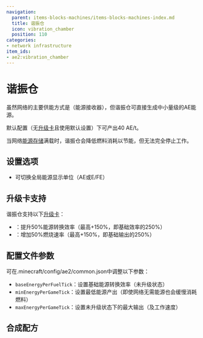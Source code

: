 ```yaml
---
navigation:
  parent: items-blocks-machines/items-blocks-machines-index.md
  title: 谐振仓
  icon: vibration_chamber
  position: 110
categories:
- network infrastructure
item_ids:
- ae2:vibration_chamber
---
```


# 谐振仓

<BlockImage id="vibration_chamber" p:active="true" scale="8" />

虽然网络的主要供能方式是<ItemLink id="energy_acceptor" />（能源接收器），但谐振仓可直接生成中小量级的AE能源。

默认配置（无[升级卡](upgrade_cards.md)且使用默认设置）下可产出40 AE/t。

当网络[能源存储](../ae2-mechanics/energy.md)满载时，谐振仓会降低燃料消耗以节能，但无法完全停止工作。

## 设置选项

* 可切换全局能源显示单位（AE或E/FE）

## 升级卡支持

谐振仓支持以下[升级卡](upgrade_cards.md)：

* <ItemLink id="energy_card" />：提升50%能源转换效率（最高+150%，即基础效率的250%）
* <ItemLink id="speed_card" />：增加50%燃烧速率（最高+150%，即基础输出的250%）

## 配置文件参数

可在.minecraft/config/ae2/common.json中调整以下参数：

* `baseEnergyPerFuelTick`：设置基础能源转换效率（未升级状态）
* `minEnergyPerGameTick`：设置最低能源产出（即使网络无需能源也会缓慢消耗燃料）
* `maxEnergyPerGameTick`：设置未升级状态下的最大输出（及工作速度）

## 合成配方

<RecipeFor id="vibration_chamber" />